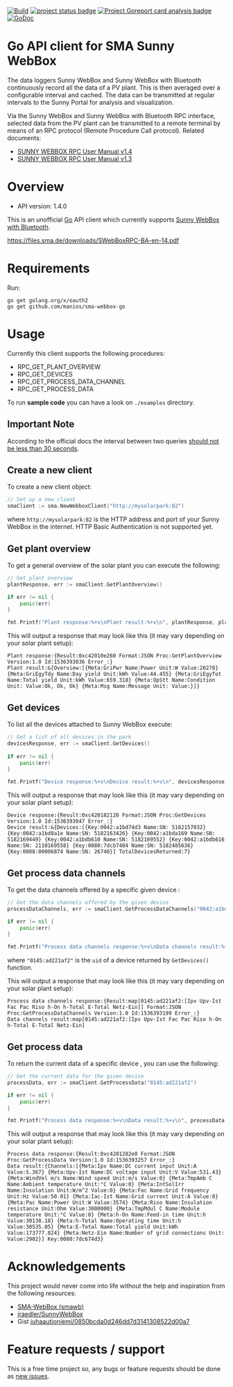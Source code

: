 [![Build](https://github.com/manios/sma-webbox-go/actions/workflows/go.yml/badge.svg?branch=master)](https://github.com/manios/sma-webbox-go/actions/workflows/go.yml) [![project status badge](https://img.shields.io/badge/status-active-green.svg)](https://img.shields.io/badge/status-active-green.svg) [![Project Goreport card analysis badge](https://goreportcard.com/badge/github.com/manios/sma-webbox-go?status.svg)](https://goreportcard.com/report/github.com/manios/sma-webbox-go)&nbsp;[![GoDoc](https://godoc.org/github.com/manios/sma-webbox-go?status.svg)](https://godoc.org/github.com/manios/sma-webbox-go)

# Go API client for SMA Sunny WebBox

The data loggers Sunny WebBox and Sunny WebBox with Bluetooth continuously record all the data of a PV plant. This is then averaged over a configurable interval and cached. The data can be transmitted at regular intervals to the Sunny Portal for analysis and visualization. 

Via the Sunny WebBox and Sunny WebBox with Bluetooth RPC interface, selected data from the PV plant can be transmitted to a remote terminal by means of an RPC protocol (Remote Procedure Call protocol).  Related documents: 

* [SUNNY WEBBOX RPC User Manual v1.4](https://files.sma.de/downloads/SWebBoxRPC-BA-en-14.pdf) 
* [SUNNY WEBBOX RPC User Manual v1.3](https://files.sma.de/downloads/SWebBoxRPC-eng-BUS112713.pdf)

# Overview

- API version: 1.4.0

This is an unofficial [Go](http://golang.org/) API client which currently supports [Sunny WebBox with Bluetooth](https://files.sma.de/downloads/SWebBox20-BA-en-13.pdf).

https://files.sma.de/downloads/SWebBoxRPC-BA-en-14.pdf

# Requirements

Run:

```
go get golang.org/x/oauth2
go get github.com/manios/sma-webbox-go
```

# Usage

Currently this client supports the following procedures:

* RPC_GET_PLANT_OVERVIEW
* RPC_GET_DEVICES
* RPC_GET_PROCESS_DATA_CHANNEL
* RPC_GET_PROCESS_DATA

To run **sample code** you can have a look on ```./examples``` directory.

## Important Note

According to the official docs the interval between two queries <u>should not be less than 30 seconds</u>.

## Create a new client

To create a new client object:

```go
// Set up a new client
smaClient := sma.NewWebboxClient("http://mysolarpark:82")
```

where ```http://mysolarpark:82``` is the HTTP address and port of your Sunny WebBox in the internet. HTTP Basic Authentication is not supported yet.

## Get plant overview

To get a general overview of the solar plant you can execute the following:

```go
// Get plant overview
plantResponse, err := smaClient.GetPlantOverview()

if err != nil {
    panic(err)
}

fmt.Printf("Plant response:%+v\nPlant result:%+v\n", plantResponse, plantResponse.Result)
```


This will output a response that may look like this (it may vary depending on your solar plant setup):

```
Plant response:{Result:0xc42010e260 Format:JSON Proc:GetPlantOverview Version:1.0 Id:1536393036 Error_:}
Plant result:&{Overview:[{Meta:GriPwr Name:Power Unit:W Value:20278} {Meta:GriEgyTdy Name:Day yield Unit:kWh Value:44.455} {Meta:GriEgyTot Name:Total yield Unit:kWh Value:659.318} {Meta:OpStt Name:Condition Unit: Value:Ok, Ok, Ok} {Meta:Msg Name:Message Unit: Value:}]}
```

## Get devices

To list all the devices attached to Sunny WebBox execute:

```go
// Get a list of all devices in the park
devicesResponse, err := smaClient.GetDevices()
    
if err != nil {
    panic(err)
} 

fmt.Printf("Device response:%+v\nDevice result:%+v\n", devicesResponse, devicesResponse.Result)
```

This will output a response that may look like this (it may vary depending on your solar plant setup):

```
Device response:{Result:0xc420182120 Format:JSON Proc:GetDevices Version:1.0 Id:1536393047 Error_:}
Device result:&{Devices:[{Key:0042:a1bd74d3 Name:SN: 5182157032} {Key:0042:a1bd8a1e Name:SN: 5182163426} {Key:0042:a1bda169 Name:SN: 5182169449} {Key:0042:a1bdb610 Name:SN: 5182169552} {Key:0042:a1bdb616 Name:SN: 2110169558} {Key:0080:7dcb7484 Name:SN: 5182485636} {Key:0088:00006874 Name:SN: 26740}] TotalDevicesReturned:7}
```

## Get process data channels

To get the data channels offered by a specific given device :

```go
// Get the data channels offered by the given device
processDataChannels, err := smaClient.GetProcessDataChannels("0042:a1bd74d3")

if err != nil {
    panic(err)
} 

fmt.Printf("Process data channels response:%+v\nData channels result:%+v\n", processDataChannels, processDataChannels.Result)
```

where ```"0145:ad221af2"``` is the ```uid``` of a device returned by ```GetDevices()``` function.

This will output a response that may look like this (it may vary depending on your solar plant setup):

```
Process data channels response:{Result:map[0145:ad221af2:[Ipv Upv-Ist Fac Pac Riso h-On h-Total E-Total Netz-Ein]] Format:JSON Proc:GetProcessDataChannels Version:1.0 Id:1536393199 Error_:}
Data channels result:map[0145:ad221af2:[Ipv Upv-Ist Fac Pac Riso h-On h-Total E-Total Netz-Ein]
```
## Get process data

To return the current data of a specific device , you can use the following:

```go
// Get the current data for the given device
processData, err := smaClient.GetProcessData("0145:ad221af2")

if err != nil {
    panic(err)
} 

fmt.Printf("Process data response:%+v\nData result:%+v\n", processData, processData.Result.Devices[0])

```

This will output a response that may look like this (it may vary depending on your solar plant setup):

```
Process data response:{Result:0xc4201282e0 Format:JSON Proc:GetProcessData Version:1.0 Id:1536393257 Error_:}
Data result:{Channels:[{Meta:Ipv Name:DC current input Unit:A Value:5.367} {Meta:Upv-Ist Name:DC voltage input Unit:V Value:531.43} {Meta:WindVel m/s Name:Wind speed Unit:m/s Value:0} {Meta:TmpAmb C Name:Ambient temperature Unit:°C Value:0} {Meta:IntSolIrr Name:Insolation Unit:W/m^2 Value:0} {Meta:Fac Name:Grid frequency Unit:Hz Value:50.01} {Meta:Iac-Ist Name:Grid current Unit:A Value:0} {Meta:Pac Name:Power Unit:W Value:3574} {Meta:Riso Name:Insulation resistance Unit:Ohm Value:3000000} {Meta:TmpMdul C Name:Module temperature Unit:°C Value:0} {Meta:h-On Name:Feed-in time Unit:h Value:30138.18} {Meta:h-Total Name:Operating time Unit:h Value:30535.05} {Meta:E-Total Name:Total yield Unit:kWh Value:173777.824} {Meta:Netz-Ein Name:Number of grid connections Unit: Value:2902}] Key:0080:7dc674d3}
```

# Acknowledgements

This project would never come into life without the help and inspiration from the following resources:

* [SMA-WebBox (smawb)](https://github.com/smarthomeNG/plugins/tree/master/smawb)
* [jraedler/SunnyWebBox](https://github.com/jraedler/SunnyWebBox)
* Gist [juhaautioniemi/0850bcda0d246dd7d3141308522d00a7](https://gist.github.com/juhaautioniemi/0850bcda0d246dd7d3141308522d00a7)

# Feature requests / support

This is a free time project so, any bugs or feature requests should be done as [new issues](https://help.github.com/articles/creating-an-issue/).